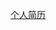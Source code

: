 [个人简历](https://cdn.jsdelivr.net/gh/reloaded7/zhangzhizhi@2.8/%E4%B8%AA%E4%BA%BA%E7%AE%80%E5%8E%86.pdf)

